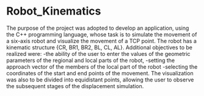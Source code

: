 # Robot_Kinematics

The purpose of the project was adopted to develop an application, using the C++ programming language, whose task is to simulate the movement of a six-axis robot and visualize the movement of a TCP point. The robot has a kinematic structure {CR, BR1, BR2, BL, CL, AL}.
Additional objectives to be realized were: 
-the ability of the user to enter the values of the geometric parameters of the regional and local parts of the robot, 
-setting the approach vector of the members of the local part of the robot
-selecting the coordinates of the start and end points of the movement.
The visualization was also to be divided into equidistant points, allowing the user to observe the subsequent stages of the displacement simulation.
